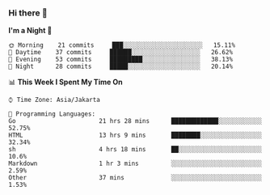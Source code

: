 ### Hi there 👋

<!--
**rmsubekti/rmsubekti** is a ✨ _special_ ✨ repository because its `README.md` (this file) appears on your GitHub profile.

Here are some ideas to get you started:

- 🔭 I’m currently working on ...
- 🌱 I’m currently learning ...
- 👯 I’m looking to collaborate on ...
- 🤔 I’m looking for help with ...
- 💬 Ask me about ...
- 📫 How to reach me: ...
- 😄 Pronouns: ...
- ⚡ Fun fact: ...
-->

<!--START_SECTION:waka-->
**I'm a Night 🦉** 

```text
🌞 Morning    21 commits     ███░░░░░░░░░░░░░░░░░░░░░░   15.11% 
🌆 Daytime    37 commits     ██████░░░░░░░░░░░░░░░░░░░   26.62% 
🌃 Evening    53 commits     █████████░░░░░░░░░░░░░░░░   38.13% 
🌙 Night      28 commits     █████░░░░░░░░░░░░░░░░░░░░   20.14%

```


📊 **This Week I Spent My Time On** 

```text
⌚︎ Time Zone: Asia/Jakarta

💬 Programming Languages: 
Go                       21 hrs 28 mins      █████████████░░░░░░░░░░░░   52.75% 
HTML                     13 hrs 9 mins       ████████░░░░░░░░░░░░░░░░░   32.34% 
sh                       4 hrs 18 mins       ██░░░░░░░░░░░░░░░░░░░░░░░   10.6% 
Markdown                 1 hr 3 mins         ░░░░░░░░░░░░░░░░░░░░░░░░░   2.59% 
Other                    37 mins             ░░░░░░░░░░░░░░░░░░░░░░░░░   1.53%

```


<!--END_SECTION:waka-->
